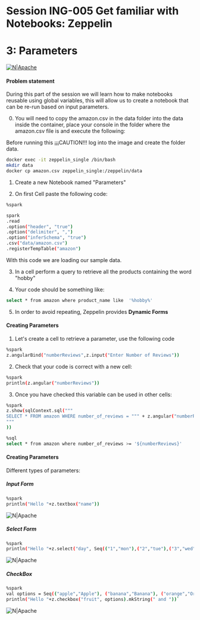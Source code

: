 # Session ING-005 Get familiar with Notebooks: Zeppelin
# 3: Parameters

[![N|Apache](https://www.nobleprog.es/sites/hitrahr/files/category_images/height100_scale/apache_zeppelin_training.png?t=0b7d8a8e)](https://zeppelin.apache.org/)

#### Problem statement

During this part of the session we will learn how to make notebooks reusable using global variables, this will allow us to create a notebook that can be re-run based on input parameters.



0) You will need to copy the amazon.csv in the data folder into the data inside the container, place your console in the folder where the amazon.csv file is and execute the following:

Before running this ¡¡¡CAUTION!!! log into the image and create the folder data.

```bash
docker exec -it zeppelin_single /bin/bash
mkdir data
docker cp amazon.csv zeppelin_single:/zeppelin/data
```



1) Create a new Notebook named "Parameters"

2) On first Cell paste the following code:

```bash
%spark 

spark
.read
.option("header", "true")
.option("delimiter", ",")
.option("inferSchema", "true")
.csv("data/amazon.csv")
.registerTempTable("amazon")
```

With this code we are loading our sample data.

3) In a cell perform a query to retrieve all the products containing the word "hobby"

4) Your code should be something like:

```bash
select * from amazon where product_name like  '%hobby%'
```
5) In order to avoid repeating, Zeppelin provides **Dynamic Forms**

#### Creating Parameters

1) Let's create a cell to retrieve a parameter, use the following code

```bash
%spark
z.angularBind("numberReviews",z.input("Enter Number of Reviews"))
```
 2) Check that your code is correct with a new cell:
```bash
%spark
println(z.angular("numberReviews"))
```
3) Once you have checked this variable can be used in other cells:
```bash
%spark
z.show(sqlContext.sql("""
SELECT * FROM amazon WHERE number_of_reviews = """ + z.angular("numberReviews") + """
"""
))
```


```bash
%sql
select * from amazon where number_of_reviews >= '${numberReviews}'
```
#### Creating Parameters

Different types of parameters:

##### Input Form
```bash
%spark
println("Hello "+z.textbox("name"))
```

![N|Apache](https://zeppelin.apache.org/docs/0.8.2/assets/themes/zeppelin/img/screenshots/form_input_prog.png)

##### Select Form
```bash
%spark
println("Hello "+z.select("day", Seq(("1","mon"),("2","tue"),("3","wed"),("4","thurs"),("5","fri"),("6","sat"),("7","sun"))))
```

![N|Apache](https://zeppelin.apache.org/docs/0.8.2/assets/themes/zeppelin/img/screenshots/form_select_prog.png)

##### CheckBox 
```bash
%spark
val options = Seq(("apple","Apple"), ("banana","Banana"), ("orange","Orange"))
println("Hello "+z.checkbox("fruit", options).mkString(" and "))`
```

![N|Apache](https://zeppelin.apache.org/docs/0.8.2/assets/themes/zeppelin/img/screenshots/form_checkbox_prog.png)

